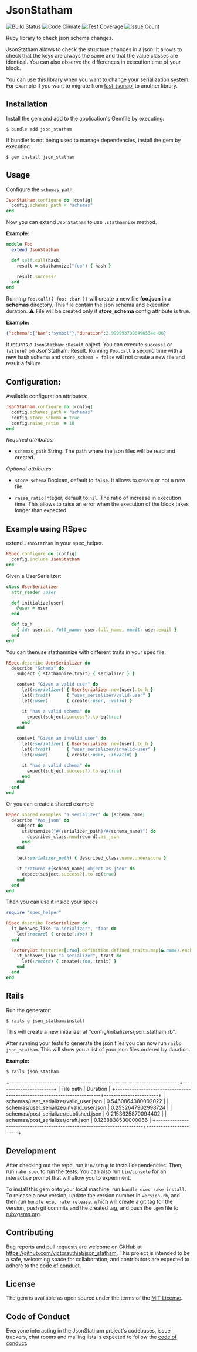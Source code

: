 # JsonStatham

[![Build Status](https://github.com/VictorAuthiat/json_statham/actions/workflows/ci.yml/badge.svg)](https://github.com/VictorAuthiat/json_statham/actions/workflows/ci.yml)
[![Code Climate](https://codeclimate.com/github/VictorAuthiat/json_statham/badges/gpa.svg)](https://codeclimate.com/github/VictorAuthiat/json_statham)
[![Test Coverage](https://codeclimate.com/github/VictorAuthiat/json_statham/badges/coverage.svg)](https://codeclimate.com/github/VictorAuthiat/json_statham/coverage)
[![Issue Count](https://codeclimate.com/github/VictorAuthiat/json_statham/badges/issue_count.svg)](https://codeclimate.com/github/VictorAuthiat/json_statham)

Ruby library to check json schema changes.

JsonStatham allows to check the structure changes in a json.
It allows to check that the keys are always the same and that the value classes are identical. You can also observe the differences in execution time of your block.

You can use this library when you want to change your serialization system. For example if you want to migrate from [fast_jsonapi](https://github.com/Netflix/fast_jsonapi) to another library.

## Installation

Install the gem and add to the application's Gemfile by executing:

    $ bundle add json_statham

If bundler is not being used to manage dependencies, install the gem by executing:

    $ gem install json_statham

## Usage

Configure the `schemas_path`.

```ruby
JsonStatham.configure do |config|
  config.schemas_path = "schemas"
end
```

Now you can extend `JsonStatham` to use `.stathamnize` method.

**Example:**

```ruby
module Foo
  extend JsonStatham

  def self.call(hash)
    result = stathamnize("foo") { hash }

    result.success?
  end
end
```

Running `Foo.call({ foo: :bar })` will create a new file **foo.json** in a **schemas** directory. This file contain the json schema and execution duration.
⚠️ File will be created only if **store_schema** config attribute is true.

**Example:**

```json
{"schema":{"bar":"symbol"},"duration":2.9999937396496534e-06}
```

It returns a `JsonStatham::Result` object.
You can execute `success?` or `failure?` on JsonStatham::Result.
Running `Foo.call` a second time with a new hash schema and `store_schema = false` will not create a new file and result a failure.

## Configuration:

Available configuration attributes:

```ruby
JsonStatham.configure do |config|
  config.schemas_path = "schemas"
  config.store_schema = true
  config.raise_ratio  = 10
end
```

*Required attributes:*

- `schemas_path` String.
  The path where the json files will be read and created.

*Optional attributes:*

- `store_schema` Boolean, default to `false`.
  It allows to create or not a new file.

- `raise_ratio` Integer, default to `nil`.
  The ratio of increase in execution time. This allows to raise an error when the execution of the block takes longer than expected.

## Example using RSpec

extend `JsonStatham` in your spec_helper.

```ruby
RSpec.configure do |config|
  config.include JsonStatham
end
```

Given a UserSerializer:

```ruby
class UserSerializer
  attr_reader :user

  def initialize(user)
    @user = user
  end

  def to_h
    { id: user.id, full_name: user.full_name, email: user.email }
  end
end
```

You can thenuse stathamnize with different traits in your spec file.

```ruby
RSpec.describe UserSerializer do
  describe "Schema" do
    subject { stathamnize(trait) { serializer } }

    context "Given a valid user" do
      let(:serializer) { UserSerializer.new(user).to_h }
      let(:trait)      { "user_serializer/valid-user" }
      let(:user)       { create(:user, :valid) }

      it "has a valid schema" do
        expect(subject.success?).to eq(true)
      end
    end

    context "Given an invalid user" do
      let(:serializer) { UserSerializer.new(user).to_h }
      let(:trait)      { "user_serializer/invalid-user" }
      let(:user)       { create(:user, :invalid) }

      it "has a valid schema" do
        expect(subject.success?).to eq(true)
      end
    end
  end
end
```

Or you can create a shared example

```ruby
RSpec.shared_examples 'a serializer' do |schema_name|
  describe "#as_json" do
    subject do
      stathamnize("#{serializer_path}/#{schema_name}") do
        described_class.new(record).as_json
      end
    end

    let(:serializer_path) { described_class.name.underscore }

    it "returns #{schema_name} object as json" do
      expect(subject.success?).to eq(true)
    end
  end
end
```

Then you can use it inside your specs

```ruby
require "spec_helper"

RSpec.describe FooSerializer do
  it_behaves_like "a serializer", "foo" do
    let(:record) { create(:foo) }
  end

  FactoryBot.factories[:foo].definition.defined_traits.map(&:name).each do |trait|
    it_behaves_like "a serializer", trait do
      let(:record) { create(:foo, trait) }
    end
  end
end
```

## Rails

Run the generator:

    $ rails g json_statham:install

This will create a new initializer at "config/initializers/json_statham.rb".

After running your tests to generate the json files you can now run `rails json_statham`.
This will show you a list of your json files ordered by duration.

**Example:**

    $ rails json_statham

+------------------------------------------------------------------------+-----------------------+
| File path                                                              | Duration              |
+------------------------------------------------------------------------+-----------------------+
| schemas/user_serializer/valid_user.json                                | 0.5460864380002022    |
| schemas/user_serializer/invalid_user.json                              | 0.2532647902998724    |
| schemas/post_serializer/published.json                                 | 0.2153625870094402    |
| schemas/post_serializer/draft.json                                     | 0.1238838530000066    |
+------------------------------------------------------------------------+-----------------------+

## Development

After checking out the repo, run `bin/setup` to install dependencies. Then, run `rake spec` to run the tests. You can also run `bin/console` for an interactive prompt that will allow you to experiment.

To install this gem onto your local machine, run `bundle exec rake install`. To release a new version, update the version number in `version.rb`, and then run `bundle exec rake release`, which will create a git tag for the version, push git commits and the created tag, and push the `.gem` file to [rubygems.org](https://rubygems.org).

## Contributing

Bug reports and pull requests are welcome on GitHub at https://github.com/victorauthiat/json_statham. This project is intended to be a safe, welcoming space for collaboration, and contributors are expected to adhere to the [code of conduct](https://github.com/victorauthiat/json_statham/blob/master/CODE_OF_CONDUCT.md).

## License

The gem is available as open source under the terms of the [MIT License](https://opensource.org/licenses/MIT).

## Code of Conduct

Everyone interacting in the JsonStatham project's codebases, issue trackers, chat rooms and mailing lists is expected to follow the [code of conduct](https://github.com/victorauthiat/json_statham/blob/master/CODE_OF_CONDUCT.md).

